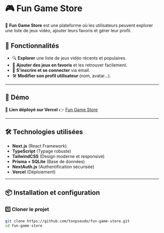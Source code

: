 # 🎮 Fun Game Store

🚀 **Fun Game Store** est une plateforme où les utilisateurs peuvent explorer une liste de jeux vidéo, ajouter leurs favoris et gérer leur profil.  

## 🌟 Fonctionnalités
- 🔍 **Explorer** une liste de jeux vidéo récents et populaires.
- 📌 **Ajouter des jeux en favoris** et les retrouver facilement.
- 🔑 **S'inscrire et se connecter** via email.
- 🛠️ **Modifier son profil utilisateur** (nom, avatar...).

---

## 🚀 Démo
🎯 **Lien déployé sur Vercel** 👉 [Fun Game Store](https://fun-game-store.vercel.app/)

---

## 🛠️ Technologies utilisées
- **Next.js** (React Framework)
- **TypeScript** (Typage robuste)
- **TailwindCSS** (Design moderne et responsive)
- **Prisma + SQLite** (Base de données)
- **NextAuth.js** (Authentification sécurisée)
- **Vercel** (Déploiement)

---

## 📦 Installation et configuration

### 1️⃣ **Cloner le projet**
```sh
git clone https://github.com/tonpseudo/fun-game-store.git
cd fun-game-store
